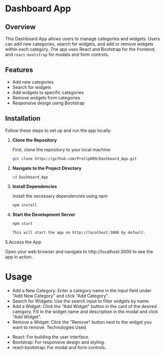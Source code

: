 # Dashboard App

## Overview

This Dashboard App allows users to manage categories and widgets. Users can add new categories, search for widgets, and add or remove widgets within each category. The app uses React and Bootstrap for the frontend, and `react-bootstrap` for modals and form controls.

## Features

- Add new categories
- Search for widgets
- Add widgets to specific categories
- Remove widgets from categories
- Responsive design using Bootstrap

## Installation

Follow these steps to set up and run the app locally:

1. **Clone the Repository**

   First, clone the repository to your local machine:

   ```bash
   git clone https://github.com/Pratip009/Dashboard_App.git

2. **Navigate to the Project Directory**
   ```bash
   cd Dashboard_App

3. **Install Dependencies**

   Install the necessary dependencies using npm
   ```bash
   npm install

4. **Start the Development Server**
   ```bash
   npm start

   This will start the app on http://localhost:3000 by default.

5.Access the App

  Open your web browser and navigate to http://localhost:3000 to see the app in action.

# Usage
   - Add a New Category: Enter a category name in the input field under "Add New Category" and click "Add Category".
   - Search for Widgets: Use the search input to filter widgets by name.
   - Add a Widget: Click the "Add Widget" button in the card of the desired category. Fill in the widget name and      description in the modal and click "Add Widget".
   - Remove a Widget: Click the "Remove" button next to the widget you want to remove.
    Technologies Used
* React: For building the user interface.
*  Bootstrap: For responsive design and styling.
*  react-bootstrap: For modal and form controls.